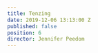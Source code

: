 ```yaml
---
title: Tenzing
date: 2019-12-06 13:13:00 Z
published: false
position: 6
director: Jennifer Peedom
---
```


